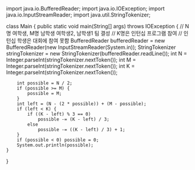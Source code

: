 import java.io.BufferedReader;
import java.io.IOException;
import java.io.InputStreamReader;
import java.util.StringTokenizer;

class Main {
    public static void main(String[] args) throws IOException {
        // N명 여학생, M명 남학생 여학생2, 남학생1 팀 결성
        // K명은 인턴십 프로그램 참여
        // 인턴십 학생은 대회에 참여 못함
        BufferedReader bufferedReader = new BufferedReader(new InputStreamReader(System.in));
        StringTokenizer stringTokenizer = new StringTokenizer(bufferedReader.readLine());
        int N = Integer.parseInt(stringTokenizer.nextToken());
        int M = Integer.parseInt(stringTokenizer.nextToken());
        int K = Integer.parseInt(stringTokenizer.nextToken());

        int possible = N / 2;
        if (possible >= M) {
            possible = M;
        }
        int left = (N - (2 * possible)) + (M - possible);
        if (left < K) {
            if ((K - left) % 3 == 0)
                possible -= (K - left) / 3;
            else
                possible -= ((K - left) / 3) + 1;
        }
        if (possible < 0) possible = 0;
        System.out.println(possible);
    }
}
